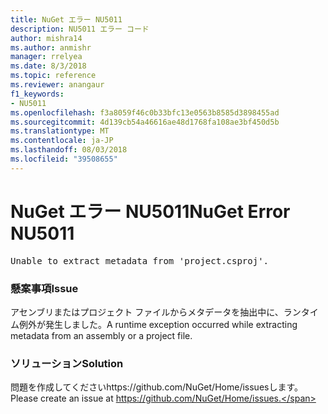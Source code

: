 ```yaml
---
title: NuGet エラー NU5011
description: NU5011 エラー コード
author: mishra14
ms.author: anmishr
manager: rrelyea
ms.date: 8/3/2018
ms.topic: reference
ms.reviewer: anangaur
f1_keywords:
- NU5011
ms.openlocfilehash: f3a8059f46c0b33bfc13e0563b8585d3898455ad
ms.sourcegitcommit: 4d139cb54a46616ae48d1768fa108ae3bf450d5b
ms.translationtype: MT
ms.contentlocale: ja-JP
ms.lasthandoff: 08/03/2018
ms.locfileid: "39508655"
---
```

# <a name="nuget-error-nu5011"></a><span data-ttu-id="fbfb8-103">NuGet エラー NU5011</span><span class="sxs-lookup"><span data-stu-id="fbfb8-103">NuGet Error NU5011</span></span>
<pre>Unable to extract metadata from 'project.csproj'.</pre>

### <a name="issue"></a><span data-ttu-id="fbfb8-104">懸案事項</span><span class="sxs-lookup"><span data-stu-id="fbfb8-104">Issue</span></span>

<span data-ttu-id="fbfb8-105">アセンブリまたはプロジェクト ファイルからメタデータを抽出中に、ランタイム例外が発生しました。</span><span class="sxs-lookup"><span data-stu-id="fbfb8-105">A runtime exception occurred while extracting metadata from an assembly or a project file.</span></span>


### <a name="solution"></a><span data-ttu-id="fbfb8-106">ソリューション</span><span class="sxs-lookup"><span data-stu-id="fbfb8-106">Solution</span></span>

<span data-ttu-id="fbfb8-107">問題を作成してくださいhttps://github.com/NuGet/Home/issuesします。</span><span class="sxs-lookup"><span data-stu-id="fbfb8-107">Please create an issue at https://github.com/NuGet/Home/issues.</span></span>


